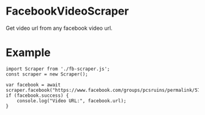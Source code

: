 # FacebookVideoScraper
Get video url from any facebook video url.

# Example
```
import Scraper from './fb-scraper.js';
const scraper = new Scraper();

var facebook = await scraper.facebook("https://www.facebook.com/groups/pcsruins/permalink/570761527756076/");
if (facebook.success) {
    console.log("Video URL:", facebook.url);
}

```
